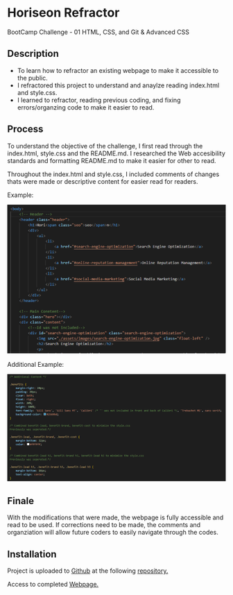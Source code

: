 # Horiseon Refractor

BootCamp Challenge - 01 HTML, CSS, and Git & Advanced CSS

## Description

- To learn how to refractor an existing webpage to make it accessible to the public.
- I refractored this project to understand and anaylze reading index.html and style.css.
- I learned to refractor, reading previous coding, and fixing errors/organzing code to make it easier to read.

## Process

To understand the objective of the challenge, I first read through the index.html, style.css and the README.md. I researched the Web accesibility standards and formatting README.md to make it easier for other to read. 

Throughout the index.html and style.css, I included comments of changes thats were made or descriptive content for easier read for readers.

Example:

![alt text](assets/Screenshots/Comments.png)

Additional Example:

![alt text](assets/Screenshots/Modifications.png)

## Finale

With the modifications that were made, the webpage is fully accessible and read to be used. If corrections need to be made, the comments and organziation will allow future coders to easily navigate through the codes.

## Installation

Project is uploaded to [Github](https://github.com/) at the following [repository.](https://github.com/mysteriousdj/horiseon-seo-refractor)

Access to completed [Webpage.](https://mysteriousdj.github.io/horiseon-seo-refractor/)





